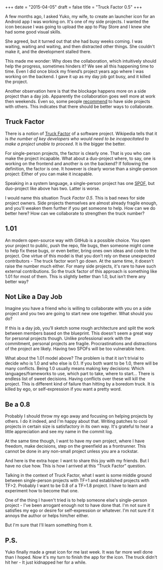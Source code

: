 +++
date = "2015-04-05"
draft = false
title = "Truck Factor 0.5"
+++

A few months ago, I asked Yuko, my wife, to create an launcher icon for an Android app I was working on.
It's one of my side projects. I wanted the icon because
I was going to upload the app to Play Store and
I knew she had some good visual skills.

She agreed, but it turned out that she had busy weeks coming. 
I was waiting, waiting and waiting, and then distracted other things.
She couldn't make it, and the development stalled there.

This made me wonder: Why does the collaboration, which intuitively should help the progress, sometimes hinders it?
We see all this happening time to time.
Even I did once block my friend’s project years ago where I was working on the backend.
I gave it up as my day job got busy, and it killed the project.

Another observation here is that the blockage happens more on a side project than a day job. Apparently the collaboration goes well more at work then weekends. Even so,
some people [recommend](http://programmer-hek.blogspot.com/2014/11/as-programmers-why-we-never-finish-our.html) to have side projects with others.
This indicates that there should be better ways to collaborate. 

## Truck Factor

There is a notion of [Truck Factor](http://en.wikipedia.org/wiki/Bus_factor) of a software project. Wikipedia tells that it is *the number of key developers who would need to be incapacitated to make a project unable to proceed*. It is the bigger the better.

For single-person projects, the factor is clearly one. That is you who can make the project incapable.
What about a duo-project where, to say, one is working on the frontend and another is on the backend?
If following the definition, the factor is one. It however is clearly worse than a single-person project: Either of you can make it incapable.

Speaking in a system language, a single-person project has one [SPOF](http://en.wikipedia.org/wiki/Single_point_of_failure),
but duo-project like above has two. Latter is worse.

I would name this situation *Truck Factor 0.5*. This is bad news for side project owners.
Side projects themselves are almost already fragile enough, and you’ll weaken them further if you get someone to help.
How can we do better here? How can we collaborate to strengthen the truck number?

## 1.01

An modern open-source way with GitHub is a possible choice.
You open your project to public, push the repo, file bugs, then someone might come to help fix these bugs, or even better, bring ones own ideas and code to the project.
One virtue of this model is that you don’t rely on these unexpected contributors - The truck factor won’t go down.
At the same time, it doesn’t raise the number much either. For many side projects, it's rare to have such external contributions. So the truck factor of this approach is something like 1.01 for most of them. This is slightly better than 1.0, but isn’t there any better way?

## Not Like a Day Job

Imagine you have a friend who is willing to collaborate with you on a side project and you two are going to start new one together. What should you do?

If this is a day job, you’ll sketch some rough architecture and split the work between members based on the blueprint. This doesn't seem a great way for personal projects though.
Unlike professional work with the commitment, personal projects are fragile.
Procrastinations and distractions of the project are likely. Having two SPOFs will be too vulnerable here.

What about the 1.01 model above? The problem is that it isn't trivial to decide who is 1.0 and who else is 0.1. If you both want to be 1.0, there will be many conflicts.
Being 1.0 usually means making key decisions: Which languages/frameworks to use, which part to take, where to start... There is endless list of sweet decisions. Having conflicts over these will kill the project. This is different kind of failure than hitting by a boredom truck. It is killed by ego, or self-expression if you want a pretty word.

## Be a 0.8

Probably I should throw my ego away and focusing on helping projects by others. I do it indeed, and I'm happy about that. Writing patches to cool projects in certain size is satisfactory in its own way. It's grateful to hear a little appreciation and see my name in the commit log.

At the same time though, I want to have my own project, where I have freedom, make decisions, step on the greenfield as a frontrunner. This cannot be done in any non-small project unless you are a rockstar.

And here is the extra hope: I want to share this joy with my friends. But I have no clue how. This is how I arrived at this "Truck Factor" question.

Talking in the context of Truck Factor, what I want is some middle ground between single-person projects with TF=1 and established projects with TF>2.
Probably I want to be 0.8 of a TF=1.8 project. I have to learn and experiment how to become that one.

One of the thing I haven't tried is to help someone else's single-person project - I've been arrogant enough not to have done that. I'm not sure it satisfies my ego or desire for self-expression or whatever. I'm not sure if it annoys the author or helps him/her either.

But I'm sure that I'll learn something from it.


## P.S.

Yuko finally made a great icon for me last week.
It was far more well done than I hoped. Now it's my turn to finish the app for the icon.
The truck didn't hit her - It just kidnapped her for a while.

